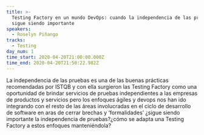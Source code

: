 ```yaml
---
title: >-
  Testing Factory en un mundo DevOps: cuando la independencia de las pruebas
  sigue siendo importante
speakers:
  - Roselyn Piñango
tracks:
  - Testing
day_num: 1
time_start: 2020-04-20T21:00:00.000Z
time_end: 2020-04-20T21:50:22.982Z
---
```

La independencia de las pruebas es una de las buenas prácticas recomendadas por ISTQB y con ella surgieron las Testing Factory como una oportunidad de brindar servicios de pruebas independientes a las empresas de productos y servicios pero los enfoques ágiles y devops nos han ido integrando con el resto de las áreas involucradas en el ciclo de desarrollo de software en aras de cerrar brechas y ‘formalidades’ ¿sigue siendo importante la independencia de pruebas?¿cómo se adapta una Testing Factory a estos enfoques manteniéndola?
